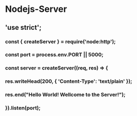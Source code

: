 # Nodejs-Server

## 'use strict';

### const { createServer } = require('node:http');

### const port = process.env.PORT || 5000;<br>
### const server = createServer((req, res) => {<br>
###   res.writeHead(200, { 'Content-Type': 'text/plain' });<br>
###    res.end("Hello World! Wellcome to the Server!");<br>
### }).listen(port);<br>

